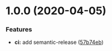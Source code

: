 # 1.0.0 (2020-04-05)


### Features

* **ci:** add semantic-release ([57b74eb](https://github.com/realdennis/nextFrame/commit/57b74eb03d6c8b11b0189ef7e039ace0224daf6a))
